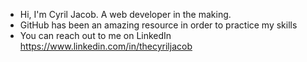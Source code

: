 - Hi, I'm Cyril Jacob. A web developer in the making.
- GitHub has been an amazing resource in order to practice my skills
- You can reach out to me on LinkedIn https://www.linkedin.com/in/thecyriljacob
